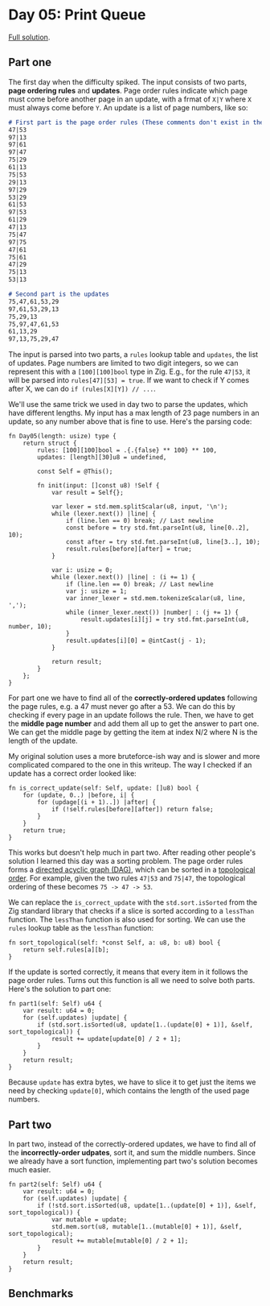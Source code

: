 # Day 05: Print Queue

[Full solution](../src/days/day05.zig).

## Part one

The first day when the difficulty spiked. The input consists of two parts, **page ordering rules** and **updates**. Page order rules indicate which page must come before another page in an update, with a frmat of `X|Y` where `X` must always come before `Y`. An update is a list of page numbers, like so:

```md
# First part is the page order rules (These comments don't exist in the actual input)
47|53
97|13
97|61
97|47
75|29
61|13
75|53
29|13
97|29
53|29
61|53
97|53
61|29
47|13
75|47
97|75
47|61
75|61
47|29
75|13
53|13

# Second part is the updates
75,47,61,53,29
97,61,53,29,13
75,29,13
75,97,47,61,53
61,13,29
97,13,75,29,47
```


The input is parsed into two parts, a `rules` lookup table and `updates`, the list of updates. Page numbers are limited to two digit integers, so we can represent this with a `[100][100]bool` type in Zig. E.g., for the rule `47|53`, it will be parsed into `rules[47][53] = true`. If we want to check if Y comes after X, we can do `if (rules[X][Y]) // ...`.

We'll use the same trick we used in day two to parse the updates, which have different lengths. My input has a max length of 23 page numbers in an update, so any number above that is fine to use. Here's the parsing code:

```zig
fn Day05(length: usize) type {
    return struct {
        rules: [100][100]bool = .{.{false} ** 100} ** 100,
        updates: [length][30]u8 = undefined,

        const Self = @This();

        fn init(input: []const u8) !Self {
            var result = Self{};

            var lexer = std.mem.splitScalar(u8, input, '\n');
            while (lexer.next()) |line| {
                if (line.len == 0) break; // Last newline
                const before = try std.fmt.parseInt(u8, line[0..2], 10);
                const after = try std.fmt.parseInt(u8, line[3..], 10);
                result.rules[before][after] = true;
            }

            var i: usize = 0;
            while (lexer.next()) |line| : (i += 1) {
                if (line.len == 0) break; // Last newline
                var j: usize = 1;
                var inner_lexer = std.mem.tokenizeScalar(u8, line, ',');
                while (inner_lexer.next()) |number| : (j += 1) {
                    result.updates[i][j] = try std.fmt.parseInt(u8, number, 10);
                }
                result.updates[i][0] = @intCast(j - 1);
            }

            return result;
        }
    };
}
```

For part one we have to find all of the **correctly-ordered updates** following the page rules, e.g. a 47 must never go after a 53. We can do this by checking if every page in an update follows the rule. Then, we have to get the **middle page number** and add them all up to get the answer to part one. We can get the middle page by getting the item at index N/2 where N is the length of the update.

My original solution uses a more bruteforce-ish way and is slower and more complicated compared to the one in this writeup. The way I checked if an update has a correct order looked like:

```zig
fn is_correct_update(self: Self, update: []u8) bool {
    for (update, 0..) |before, i| {
        for (updage[(i + 1)..]) |after| {
            if (!self.rules[before][after]) return false;
        }
    }
    return true;
}
```

This works but doesn't help much in part two. After reading other people's solution I learned this day was a sorting problem. The page order rules forms a [directed acyclic graph (DAG)](https://en.wikipedia.org/wiki/Directed_acyclic_graph), which can be sorted in a [topological order](https://en.wikipedia.org/wiki/Topological_ordering). For example, given the two rules `47|53` and `75|47`, the topological ordering of these becomes `75 -> 47 -> 53`.

We can replace the `is_correct_update` with the `std.sort.isSorted` from the Zig standard library that checks if a slice is sorted according to a `lessThan` function. The `lessThan` function is also used for sorting. We can use the `rules` lookup table as the `lessThan` function:

```zig
fn sort_topological(self: *const Self, a: u8, b: u8) bool {
    return self.rules[a][b];
}
```

If the update is sorted correctly, it means that every item in it follows the page order rules. Turns out this function is all we need to solve both parts. Here's the solution to part one:

```zig
fn part1(self: Self) u64 {
    var result: u64 = 0;
    for (self.updates) |update| {
        if (std.sort.isSorted(u8, update[1..(update[0] + 1)], &self, sort_topological)) {
            result += update[update[0] / 2 + 1];
        }
    }
    return result;
}
```

Because `update` has extra bytes, we have to slice it to get just the items we need by checking `update[0]`, which contains the length of the used page numbers.

## Part two

In part two, instead of the correctly-ordered updates, we have to find all of the **incorrectly-order udpates**, sort it, and sum the middle numbers. Since we already have a sort function, implementing part two's solution becomes much easier.

```zig
fn part2(self: Self) u64 {
    var result: u64 = 0;
    for (self.updates) |update| {
        if (!std.sort.isSorted(u8, update[1..(update[0] + 1)], &self, sort_topological)) {
            var mutable = update;
            std.mem.sort(u8, mutable[1..(mutable[0] + 1)], &self, sort_topological);
            result += mutable[mutable[0] / 2 + 1];
        }
    }
    return result;
}
```

## Benchmarks
